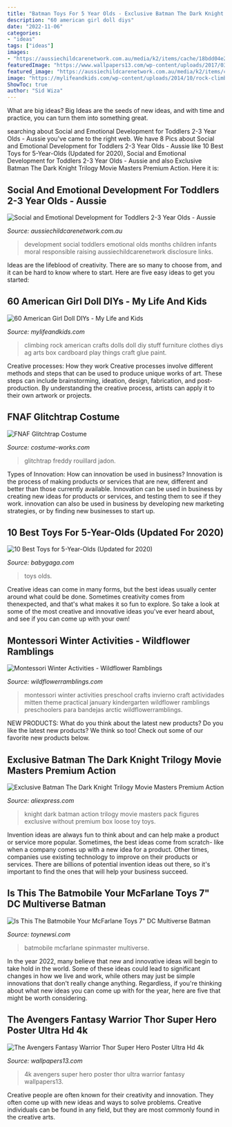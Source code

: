 ```yaml
---
title: "Batman Toys For 5 Year Olds - Exclusive Batman The Dark Knight Trilogy Movie Masters Premium Action"
description: "60 american girl doll diys"
date: "2022-11-06"
categories:
- "ideas"
tags: ["ideas"]
images:
- "https://aussiechildcarenetwork.com.au/media/k2/items/cache/18bdd04e288fc232234be2fb5ea8bf38_L.jpg"
featuredImage: "https://www.wallpapers13.com/wp-content/uploads/2017/03/The-Avengers-fantasy-warrior-Thor-super-hero-Poster-Ultra-HD-4k-Wallpaper-2880x1800-1920x1080.jpg"
featured_image: "https://aussiechildcarenetwork.com.au/media/k2/items/cache/18bdd04e288fc232234be2fb5ea8bf38_L.jpg"
image: "https://mylifeandkids.com/wp-content/uploads/2014/10/rock-climbing-wall.jpg"
ShowToc: true
author: "Sid Wiza"
---
```



What are big ideas?
Big Ideas are the seeds of new ideas, and with time and practice, you can turn them into something great.

	

		
searching about Social and Emotional Development for Toddlers 2-3 Year Olds - Aussie you've came to the right web. We have 8 Pics about Social and Emotional Development for Toddlers 2-3 Year Olds - Aussie like 10 Best Toys for 5-Year-Olds (Updated for 2020), Social and Emotional Development for Toddlers 2-3 Year Olds - Aussie and also Exclusive Batman The Dark Knight Trilogy Movie Masters Premium Action. Here it is:
		
    
## Social And Emotional Development For Toddlers 2-3 Year Olds - Aussie

<img loading=lazy src="https://aussiechildcarenetwork.com.au/media/k2/items/cache/18bdd04e288fc232234be2fb5ea8bf38_L.jpg" onerror="this.onerror=null;this.src='https://tse1.mm.bing.net/th?id=OIP.tCo5ADe0UApRYFAOaiat2AHaF_&amp;pid=15.1';" alt="Social and Emotional Development for Toddlers 2-3 Year Olds - Aussie">

_Source: aussiechildcarenetwork.com.au_

>development social toddlers emotional olds months children infants moral responsible raising aussiechildcarenetwork disclosure links. 

	

Ideas are the lifeblood of creativity. There are so many to choose from, and it can be hard to know where to start. Here are five easy ideas to get you started:

    
## 60 American Girl Doll DIYs - My Life And Kids

<img loading=lazy src="https://mylifeandkids.com/wp-content/uploads/2014/10/rock-climbing-wall.jpg" onerror="this.onerror=null;this.src='https://tse3.mm.bing.net/th?id=OIP._WIJTD1vbsGF1emUIbIQ0gHaLH&amp;pid=15.1';" alt="60 American Girl Doll DIYs - My Life and Kids">

_Source: mylifeandkids.com_

>climbing rock american crafts dolls doll diy stuff furniture clothes diys ag arts box cardboard play things craft glue paint. 

	

Creative processes: How they work
Creative processes involve different methods and steps that can be used to produce unique works of art. These steps can include brainstorming, ideation, design, fabrication, and post-production. By understanding the creative process, artists can apply it to their own artwork or projects.

    
## FNAF Glitchtrap Costume

<img loading=lazy src="https://photos.costume-works.com/full/glitchtrap-31393-1.jpg" onerror="this.onerror=null;this.src='https://tse4.mm.bing.net/th?id=OIP.uQf9CvOGltiMNG45JagKPQHaJ4&amp;pid=15.1';" alt="FNAF Glitchtrap Costume">

_Source: costume-works.com_

>glitchtrap freddy rouillard jadon. 

	

Types of Innovation: How can innovation be used in business?
Innovation is the process of making products or services that are new, different and better than those currently available. Innovation can be used in business by creating new ideas for products or services, and testing them to see if they work. innovation can also be used in business by developing new marketing strategies, or by finding new businesses to start up.

    
## 10 Best Toys For 5-Year-Olds (Updated For 2020)

<img loading=lazy src="https://static1.babygagaimages.com/wordpress/wp-content/uploads/2020/07/Best-Toys-for-5-Year-Olds.jpg" onerror="this.onerror=null;this.src='https://tse1.mm.bing.net/th?id=OIP.Yk4rZTkXtzwCxjAUTX2BWwHaDt&amp;pid=15.1';" alt="10 Best Toys for 5-Year-Olds (Updated for 2020)">

_Source: babygaga.com_

>toys olds. 

	

Creative ideas can come in many forms, but the best ideas usually center around what could be done. Sometimes creativity comes from thenexpected, and that's what makes it so fun to explore. So take a look at some of the most creative and innovative ideas you've ever heard about, and see if you can come up with your own!

    
## Montessori Winter Activities - Wildflower Ramblings

<img loading=lazy src="http://wildflowerramblings.com/wp-content/uploads/2015/01/montessori_winter_activities-001.jpg" onerror="this.onerror=null;this.src='https://tse1.mm.bing.net/th?id=OIP.abm6E3G07zhXqA-UKxvzkQAAAA&amp;pid=15.1';" alt="Montessori Winter Activities - Wildflower Ramblings">

_Source: wildflowerramblings.com_

>montessori winter activities preschool crafts invierno craft actividades mitten theme practical january kindergarten wildflower ramblings preschoolers para bandejas arctic wildflowerramblings. 

	

NEW PRODUCTS: What do you think about the latest new products?
Do you like the latest new products? We think so too! Check out some of our favorite new products below.

    
## Exclusive Batman The Dark Knight Trilogy Movie Masters Premium Action

<img loading=lazy src="https://ae01.alicdn.com/kf/HTB1nnPVGXXXXXXlapXXq6xXFXXXA/Exclusive-Batman-The-Dark-Knight-Trilogy-Movie-Masters-Premium-Action-Figures-3-Pack-without-original-box.jpg" onerror="this.onerror=null;this.src='https://tse1.mm.bing.net/th?id=OIP.ymGDvuPk9mktxX1vxl9n6AHaHa&amp;pid=15.1';" alt="Exclusive Batman The Dark Knight Trilogy Movie Masters Premium Action">

_Source: aliexpress.com_

>knight dark batman action trilogy movie masters pack figures exclusive without premium box loose toy toys. 

	

Invention ideas are always fun to think about and can help make a product or service more popular. Sometimes, the best ideas come from scratch- like when a company comes up with a new idea for a product. Other times, companies use existing technology to improve on their products or services. There are billions of potential invention ideas out there, so it's important to find the ones that will help your business succeed.

    
## Is This The Batmobile Your McFarlane Toys 7&quot; DC Multiverse Batman

<img loading=lazy src="https://i.toynewsi.com/g/generated/Spinmaster/Batmobile/Spin-Master-Batmobile-08__scaled_600.jpg" onerror="this.onerror=null;this.src='https://tse3.mm.bing.net/th?id=OIP.Yen10Vjid2YJL-4pm20_pQHaGl&amp;pid=15.1';" alt="Is This The Batmobile Your McFarlane Toys 7&quot; DC Multiverse Batman">

_Source: toynewsi.com_

>batmobile mcfarlane spinmaster multiverse. 

	

In the year 2022, many believe that new and innovative ideas will begin to take hold in the world. Some of these ideas could lead to significant changes in how we live and work, while others may just be simple innovations that don't really change anything. Regardless, if you're thinking about what new ideas you can come up with for the year, here are five that might be worth considering.

    
## The Avengers Fantasy Warrior Thor Super Hero Poster Ultra Hd 4k

<img loading=lazy src="https://www.wallpapers13.com/wp-content/uploads/2017/03/The-Avengers-fantasy-warrior-Thor-super-hero-Poster-Ultra-HD-4k-Wallpaper-2880x1800-1920x1080.jpg" onerror="this.onerror=null;this.src='https://tse2.mm.bing.net/th?id=OIP.DJndUFESKcMGxYTss69jNQHaEK&amp;pid=15.1';" alt="The Avengers Fantasy Warrior Thor Super Hero Poster Ultra Hd 4k">

_Source: wallpapers13.com_

>4k avengers super hero poster thor ultra warrior fantasy wallpapers13. 

	

Creative people are often known for their creativity and innovation. They often come up with new ideas and ways to solve problems. Creative individuals can be found in any field, but they are most commonly found in the creative arts.

